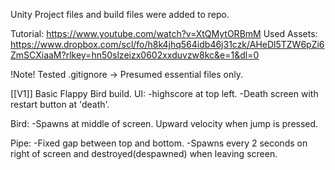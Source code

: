 Unity Project files and build files were added to repo.

Tutorial: https://www.youtube.com/watch?v=XtQMytORBmM 
Used Assets: https://www.dropbox.com/scl/fo/h8k4jhq564idb46j31czk/AHeDl5TZW6pZi6ZmSCXiaaM?rlkey=hn50slzeizx0602xxduvzw8kc&e=1&dl=0

!Note!
Tested .gitignore -> Presumed essential files only.

[[V1]]
Basic Flappy Bird build.
UI:
-highscore at top left.
-Death screen with restart button at 'death'.

Bird:
-Spawns at middle of screen. Upward velocity when jump is pressed.

Pipe:
-Fixed gap between top and bottom.
-Spawns every 2 seconds on right of screen and destroyed(despawned) when leaving screen.
